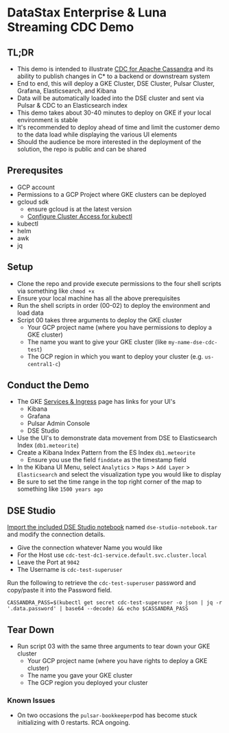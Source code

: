 # DataStax Enterprise & Luna Streaming CDC Demo
## TL;DR
- This demo is intended to illustrate [CDC for Apache Cassandra](https://www.datastax.com/cdc-apache-cassandra) and its ability to publish changes in C* to a backend or downstream system
- End to end, this will deploy a GKE Cluster, DSE Cluster, Pulsar Cluster, Grafana, Elasticsearch, and Kibana
- Data will be automatically loaded into the DSE cluster and sent via Pulsar & CDC to an Elasticsearch index
- This demo takes about 30-40 minutes to deploy on GKE if your local environment is stable
- It's recommended to deploy ahead of time and limit the customer demo to the data load while displaying the various UI elements
- Should the audience be more interested in the deployment of the solution, the repo is public and can be shared
## Prerequsites
- GCP account 
- Permissions to a GCP Project where GKE clusters can be deployed
- gcloud sdk
    - ensure gcloud is at the latest version
    - [Configure Cluster Access for kubectl](https://cloud.google.com/kubernetes-engine/docs/how-to/cluster-access-for-kubectl)
- kubectl
- helm
- awk
- jq
## Setup
- Clone the repo and provide execute permissions to the four shell scripts via something like `chmod +x`
- Ensure your local machine has all the above prerequisites 
- Run the shell scripts in order (00-02) to deploy the environment and load data
- Script 00 takes three arguments to deploy the GKE cluster
  - Your GCP project name (where you have permissions to deploy a GKE cluster)
  - The name you want to give your GKE cluster (like `my-name-dse-cdc-test`)
  - The GCP region in which you want to deploy your cluster (e.g. `us-central1-c`)
## Conduct the Demo
- The GKE [Services & Ingress](https://console.cloud.google.com/kubernetes/discovery) page has links for your UI's
  - Kibana
  - Grafana
  - Pulsar Admin Console
  - DSE Studio
- Use the UI's to demonstrate data movement from DSE to Elasticsearch Index (`db1.meteorite`)
- Create a Kibana Index Pattern from the ES Index `db1.meteorite`
  - Ensure you use the field `finddate` as the timestamp field
- In the Kibana UI Menu, select `Analytics` > `Maps` > `Add Layer` > `Elasticsearch` and select the visualization type you would like to display
- Be sure to set the time range in the top right corner of the map to something like `1500 years ago`
## DSE Studio
[Import the included DSE Studio notebook](https://docs.datastax.com/en/studio/6.8/studio/importNotebook.html) named `dse-studio-notebook.tar` and modify the connection details.
- Give the connection whatever Name you would like
- For the Host use `cdc-test-dc1-service.default.svc.cluster.local`
- Leave the Port at `9042`
- The Username is `cdc-test-superuser`

Run the following to retrieve the `cdc-test-superuser` password and copy/paste it into the Password field.
```shell
CASSANDRA_PASS=$(kubectl get secret cdc-test-superuser -o json | jq -r '.data.password' | base64 --decode) && echo $CASSANDRA_PASS
```
## Tear Down
- Run script 03 with the same three arguments to tear down your GKE cluster
  - Your GCP project name (where you have rights to deploy a GKE cluster)
  - The name you gave your GKE cluster
  - The GCP region you deployed your cluster
### Known Issues
- On two occasions the `pulsar-bookkeeper`pod has become stuck initializing with 0 restarts. RCA ongoing.
